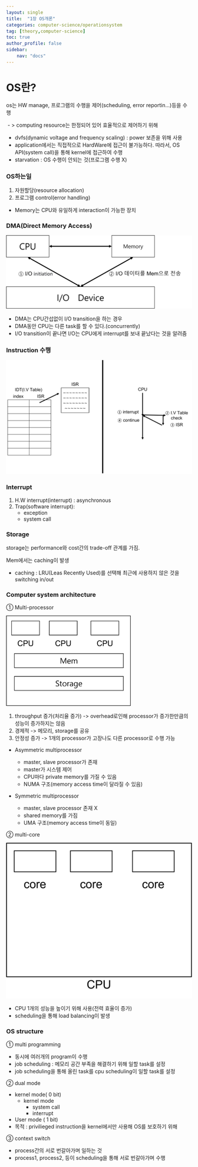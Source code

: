 ```yaml
---
layout: single
title:  "1장 OS개론"
categories: computer-science/operationsystem
tag: [theory,computer-science]
toc: true
author_profile: false
sidebar:
    nav: "docs"
---
```




# OS란?

os는 HW manage, 프로그램의 수행을 제어(scheduling, error reportin...)등을 수행

​								  - > computing resource는 한정되어 있어 효율적으로 제어하기 위해



* dvfs(dynamic voltage and frequency scaling) : power 보존을 위해 사용
* application에서는 직접적으로 HardWare에 접근이 불가능하다. 따라서, OS API(system call)을 통해 kernel에 접근하여 수행
* starvation : OS 수행이 안되는 것(프로그램 수행 X)



### OS하는일

1.  자원할당(resource allocation)
2. 프로그램 control(error handling)



* Memory는 CPU와 유일하게 interaction이 가능한 장치



### DMA(Direct Memory Access)

![DMA](../images/2022-06-28-os-first/DMA.png)

- DMA는 CPU간섭없이 I/O transition을 하는 경우
- DMA동안 CPU는 다른 task를 할 수 있다.(concurrently)
- I/O transition이 끝나면 I/O는 CPU에게 interrupt를 보내 끝났다는 것을 알려줌



### Instruction 수행

![instruction](../images/2022-06-28-os-first/instruction.png)



### Interrupt

1. H.W interrupt(interrupt) : asynchronous
2. Trap(software interrupt): 
   + exception
   + system call



### Storage

storage는 performance와 cost간의 trade-off 관계를 가짐.

Mem에서는 caching이 발생

* caching : LRU(Leas Recently Used)를 선택해 최근에 사용하지 않은 것을 switching in/out



### Computer system architecture

① Multi-processor



<img src="../images/2022-06-28-os-first/multiprocessor.png" alt="multiprocessor" style="zoom: 33%;" />

1. throughput 증가(처리율 증가) -> overhead로인해 processor가 증가한만큼의 성능이 증가하지는 않음
2. 경제적 -> 메모리, storage를 공유
3. 안정성 증가 -> 1개의 processor가 고장나도 다른 processor로 수행 가능



* Asymmetric multiprocessor

  * master, slave processor가 존재
  * master가 시스템 제어
  * CPU마다 private memory를 가질 수 있음
  * NUMA 구조(memory access time이 달라질 수 있음) 

  

* Symmetric multiprocessor

  * master, slave processor 존재 X
  * shared memory를 가짐
  * UMA 구조(memory access time이 동일)



② multi-core

<img src="../images/2022-06-28-os-first/multicore.png" alt="multicore" style="zoom:50%;" />

* CPU 1개의 성능을 높이기 위해 사용(전력 효율이 증가)
* scheduling을 통해 load balancing이 발생





### OS structure

① multi programming

* 동시에 여러개의 program이 수행
* job scheduling : 메모리 공간 부족을 해결하기 위해 일할 task를 설정
* job scheduling을 통해 올린 task를 cpu scheduling이 일할 task를 설정



② dual mode

* kernel mode( 0 bit)
  * kernel mode 
    * system call
    * interrupt
* User mode ( 1 bit)
* 목적 : privilieged instruction을 kernel에서만 사용해 OS를 보호하기 위해



③ context switch

* process간의 서로 번갈아가며 일하는 것
* process1, process2, 등이 scheduling을 통해 서로 번갈아가며 수행
